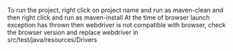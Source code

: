 To run the project, right click on project name and run as maven-clean and then right click and run as maven-install
At the time of browser launch exception has thrown then webdriver is not compatible with browser, check the browser version and replace webdriver in src/test/java/resources/Drivers
